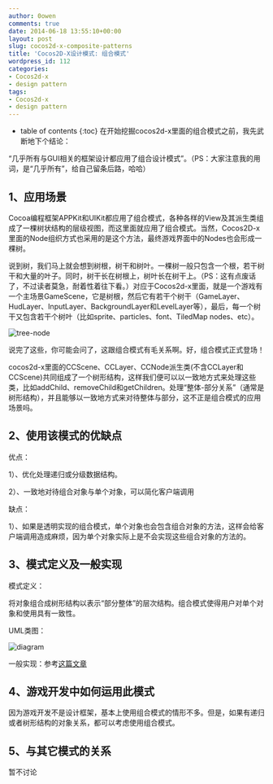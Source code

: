 ```yaml
---
author: 0owen
comments: true
date: 2014-06-18 13:55:10+00:00
layout: post
slug: cocos2d-x-composite-patterns
title: 'Cocos2D-X设计模式: 组合模式'
wordpress_id: 112
categories:
- Cocos2d-x
- design pattern
tags:
- Cocos2d-x
- design pattern
---
```


* table of contents
{:toc}
在开始挖掘cocos2d-x里面的组合模式之前，我先武断地下个结论：

“几乎所有与GUI相关的框架设计都应用了组合设计模式”。（PS：大家注意我的用词，是“几乎所有”，给自己留条后路，哈哈）
<!-- more -->



## 1、应用场景



Cocoa编程框架APPKit和UIKit都应用了组合模式，各种各样的View及其派生类组成了一棵树状结构的层级视图，而这里面就应用了组合模式。当然，Cocos2D-x里面的Node组织方式也采用的是这个方法，最终游戏界面中的Nodes也会形成一棵树。

说到树，我们马上就会想到树根，树干和树叶。一棵树一般只包含一个根，若干树干和大量的叶子。同时，树干长在树根上，树叶长在树干上。（PS：这有点废话了，不过读者莫急，耐着性着往下看。）对应于Cocos2d-x里面，就是一个游戏有一个主场景GameScene，它是树根，然后它有若干个树干（GameLayer、HudLayer、InputLayer、BackgroundLayer和LevelLayer等），最后，每一个树干又包含若干个树叶（比如sprite、particles、font、TiledMap nodes、etc）。

![tree-node](http://guanghuiqu.qiniudn.com/tree-nodes-labeled.png)

说完了这些，你可能会问了，这跟组合模式有毛关系啊。好，组合模式正式登场！

cocos2d-x里面的CCScene、CCLayer、CCNode派生类(不含CCLayer和CCScene)共同组成了一个树形结构，这样我们便可以以一致地方式来处理这些类，比如addChild、removeChild和getChildren。处理“整体-部分关系”（通常是树形结构），并且能够以一致地方式来对待整体与部分，这不正是组合模式的应用场景吗。



## 2、使用该模式的优缺点



优点：

1）、优化处理递归或分级数据结构。

2）、一致地对待组合对象与单个对象，可以简化客户端调用

缺点：

1）、如果是透明实现的组合模式，单个对象也会包含组合对象的方法，这样会给客户端调用造成麻烦，因为单个对象实际上是不会实现这些组合对象的方法的。



## 3、模式定义及一般实现



模式定义：

将对象组合成树形结构以表示“部分整体”的层次结构。组合模式使得用户对单个对象和使用具有一致性。

UML类图：

![diagram](http://guanghuiqu.qiniudn.com/600px-Composite_UML_class_diagram_fixed.svg_.png)

一般实现：参考[这篇文章](http://www.cnblogs.com/tiandsp/archive/2012/06/26/2563575.html)



## 4、游戏开发中如何运用此模式



因为游戏开发不是设计框架，基本上使用组合模式的情形不多。但是，如果有递归或者树形结构的对象关系，都可以考虑使用组合模式。



## 5、与其它模式的关系



暂不讨论
